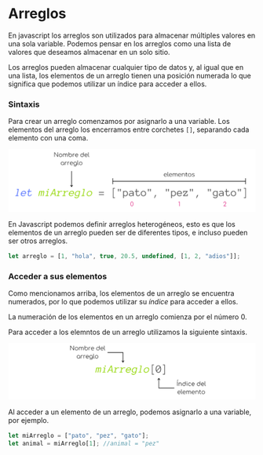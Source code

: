 # Arreglos

En javascript los arreglos son utilizados para almacenar múltiples valores en una sola variable. Podemos pensar en los arreglos como una lista de valores que deseamos almacenar en un solo sitio.

Los arreglos pueden almacenar cualquier tipo de datos y, al igual que en una lista, los elementos de un arreglo tienen una posición numerada lo que significa que podemos utilizar un índice para acceder a ellos.

### Sintaxis
Para crear un arreglo comenzamos por asignarlo a una variable. Los elementos del arreglo los encerramos entre corchetes `[]`, separando cada elemento con una coma.

<p align="center">
    <img src="./img/js/arreglos.png">
</p>

En Javascript podemos definir arreglos heterogéneos, esto es que los elementos de un arreglo pueden ser de diferentes tipos, e incluso pueden ser otros arreglos.

```javascript
let arreglo = [1, "hola", true, 20.5, undefined, [1, 2, "adios"]];
```

### Acceder a sus elementos
Como mencionamos arriba, los elementos de un arreglo se encuentra numerados, por lo que podemos utilizar su *índice* para acceder a ellos.

La numeración de los elementos en un arreglo comienza por el número 0.

Para acceder a los elemntos de un arreglo utilizamos la siguiente sintaxis.

<p align="center">
    <img src="./img/js/arreglos2.png">
</p>

Al acceder a un elemento de un arreglo, podemos asignarlo a una variable, por ejemplo.

```javascript
let miArreglo = ["pato", "pez", "gato"];
let animal = miArreglo[1]; //animal = "pez"
```
